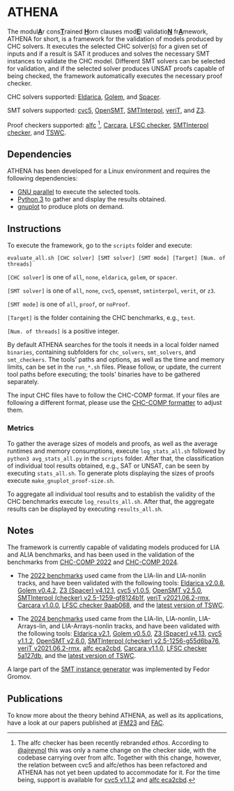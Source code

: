 # ATHENA

The modul<ins>**A**</ins>r cons<ins>**T**</ins>rained <ins>**H**</ins>orn clauses mod<ins>**E**</ins>l validatio<ins>**N**</ins> fr<ins>**A**</ins>mework, ATHENA for short, is a framework for the validation of models produced by CHC solvers. It executes the selected CHC solver(s) for a given set of inputs and if a result is SAT it produces and solves the necessary SMT instances to validate the CHC model. Different SMT solvers can be selected for validation, and if the selected solver produces UNSAT proofs capable of being checked, the framework automatically executes the necessary proof checker.

CHC solvers supported: [Eldarica], [Golem], and [Spacer].

SMT solvers supported: [cvc5], [OpenSMT], [SMTInterpol], [veriT], and [Z3].

Proof checkers supported: [alfc] [^1], [Carcara], [LFSC checker], [SMTInterpol checker], and [TSWC].

## Dependencies

ATHENA has been developed for a Linux environment and requires the following dependencies:

  * [GNU parallel] to execute the selected tools.
  * [Python 3] to gather and display the results obtained.
  * [gnuplot] to produce plots on demand.

## Instructions

To execute the framework, go to the `scripts` folder and execute:

```
evaluate_all.sh [CHC solver] [SMT solver] [SMT mode] [Target] [Num. of threads]
```

`[CHC solver]` is one of `all`, `none`, `eldarica`, `golem`, or `spacer`.

`[SMT solver]` is one of `all`, `none`, `cvc5`, `opensmt`, `smtinterpol`, `verit`, or `z3`.

`[SMT mode]` is one of `all`, `proof`, or `noProof`.

`[Target]` is the folder containing the CHC benchmarks, e.g., `test`.

`[Num. of threads]` is a positive integer.

By default ATHENA searches for the tools it needs in a local folder named `binaries`, containing subfolders for `chc_solvers`, `smt_solvers`, and `smt_checkers`. The tools' paths and options, as well as the time and memory limits, can be set in the `run_*.sh` files. Please follow, or update, the current tool paths before executing; the tools' binaries have to be gathered separately.

The input CHC files have to follow the CHC-COMP format. If your files are following a different format, please use the [CHC-COMP formatter] to adjust them.

### Metrics

To gather the average sizes of models and proofs, as well as the average runtimes and memory consumptions, execute `log_stats_all.sh` followed by `python3 avg_stats_all.py` in the `scripts` folder. After that, the classification of individual tool results obtained, e.g., SAT or UNSAT, can be seen by executing `stats_all.sh`. To generate plots displaying the sizes of proofs execute `make_gnuplot_proof-size.sh`.

To aggregate all individual tool results and to establish the validity of the CHC benchmarks execute `log_results_all.sh`. After that, the aggregate results can be displayed by executing `results_all.sh`.

## Notes

The framework is currently capable of validating models produced for LIA and ALIA benchmarks, and has been used in the validation of the benchmarks from [CHC-COMP 2022] and [CHC-COMP 2024].

* The [2022 benchmarks] used came from the LIA-lin and LIA-nonlin tracks, and have been validated with the following tools: [Eldarica v2.0.8], [Golem v0.4.2], [Z3 (Spacer) v4.12.1], [cvc5 v1.0.5], [OpenSMT v2.5.0], [SMTInterpol (checker) v2.5-1259-gf8124b1f], [veriT v2021.06.2-rmx], [Carcara v1.0.0], [LFSC checker 9aab068], and the [latest version of TSWC].

* The [2024 benchmarks] used came from the LIA-lin, LIA-nonlin, LIA-Arrays-lin, and LIA-Arrays-nonlin tracks, and have been validated with the following tools: [Eldarica v2.1], [Golem v0.5.0], [Z3 (Spacer) v4.13], [cvc5 v1.1.2], [OpenSMT v2.6.0], [SMTInterpol (checker) v2.5-1256-g55d6ba76], [veriT v2021.06.2-rmx], [alfc eca2cbd], [Carcara v1.1.0], [LFSC checker 5a127db], and the [latest version of TSWC].

A large part of the [SMT instance generator] was implemented by Fedor Gromov.

## Publications

To know more about the theory behind ATHENA, as well as its applications, have a look at our papers published at [iFM23] and [FAC].

[^1]: The alfc checker has been recently rebranded *ethos*. According to [@ajreynol] this was only a name change on the checker side, with the codebase carrying over from alfc. Together with this change, however, the relation between cvc5 and alfc/ethos has been refactored and ATHENA has not yet been updated to accommodate for it. For the time being, support is available for [cvc5 v1.1.2] and [alfc eca2cbd].

[@ajreynol]: https://github.com/ajreynol

[GNU parallel]: https://www.gnu.org/software/parallel
[Python 3]: https://www.python.org/downloads
[gnuplot]: http://www.gnuplot.info

[Eldarica]: https://github.com/uuverifiers/eldarica
[Golem]: https://github.com/usi-verification-and-security/golem
[Spacer]: https://github.com/Z3Prover/z3
[cvc5]:https://github.com/cvc5/cvc5
[OpenSMT]: https://github.com/usi-verification-and-security/opensmt
[SMTInterpol]: https://github.com/ultimate-pa/smtinterpol
[veriT]: https://www.verit-solver.org
[Z3]: https://github.com/Z3Prover/z3
[alfc]: https://github.com/cvc5/alfc
[Carcara]: https://github.com/ufmg-smite/carcara
[LFSC checker]: https://github.com/cvc5/LFSC
[SMTInterpol checker]: https://ultimate.informatik.uni-freiburg.de/smtinterpol/proofs.html
[TSWC]: https://verify.inf.usi.ch/certificate-producing-opensmt2

[CHC-COMP formatter]: https://github.com/chc-comp/scripts/tree/master/format
[CHC-COMP 2022]: https://chc-comp.github.io/2022
[CHC-COMP 2024]: https://chc-comp.github.io
[2022 benchmarks]: https://github.com/chc-comp/chc-comp22-benchmarks
[2024 benchmarks]: https://github.com/chc-comp/chc-comp24-benchmarks

[Eldarica v2.0.8]: https://github.com/uuverifiers/eldarica/releases/tag/v2.0.8
[Golem v0.4.2]: https://github.com/usi-verification-and-security/golem/releases/tag/v0.4.2
[Z3 (Spacer) v4.12.1]: https://github.com/Z3Prover/z3/releases/tag/z3-4.12.1
[cvc5 v1.0.5]: https://github.com/cvc5/cvc5/releases/tag/cvc5-1.0.5
[OpenSMT v2.5.0]: https://github.com/usi-verification-and-security/opensmt/releases/tag/v2.5.0
[SMTInterpol (checker) v2.5-1259-gf8124b1f]: https://ultimate.informatik.uni-freiburg.de/smtinterpol/smtinterpol-2.5-1256-gf8124b1f.jar
[veriT v2021.06.2-rmx]: https://www.verit-solver.org/download/2021.06/verit-2021.06-rmx.tar.gz
[Carcara v1.0.0]: https://github.com/ufmg-smite/carcara/releases/tag/carcara-1.0.0
[LFSC checker 9aab068]: https://github.com/cvc5/LFSC/commit/9aab068dec2c5a9f5f2bf465590005c638078e95
[latest version of TSWC]: https://verify.inf.usi.ch/certificate-producing-opensmt2

[Eldarica v2.1]: https://github.com/uuverifiers/eldarica/releases/tag/v2.1
[Golem v0.5.0]: https://github.com/usi-verification-and-security/golem/releases/tag/v0.5.0
[Z3 (Spacer) v4.13]: https://github.com/Z3Prover/z3/releases/tag/z3-4.13.0
[cvc5 v1.1.2]: https://github.com/cvc5/cvc5/releases/tag/cvc5-1.1.2
[OpenSMT v2.6.0]: https://github.com/usi-verification-and-security/opensmt/releases/tag/v2.6.0
[SMTInterpol (checker) v2.5-1256-g55d6ba76]: https://ultimate.informatik.uni-freiburg.de/smtinterpol/smtinterpol-2.5-1256-g55d6ba76.jar
[alfc eca2cbd]: https://github.com/cvc5/alfc/commit/eca2cbd4e27712c35a9111a3c9c517f49c593500
[Carcara v1.1.0]: https://github.com/ufmg-smite/carcara/releases/tag/carcara-1.1.0
[LFSC checker 5a127db]: https://github.com/cvc5/LFSC/commit/5a127dbbcf9a0f822768e783dbf892ee90c435d5

[SMT instance generator]: https://github.com/usi-verification-and-security/chc-model-validator/blob/master/scripts/generate_chc_witness_checks.py
[iFM23]: https://doi.org/10.1007/978-3-031-47705-8_4
[FAC]: https://doi.org/10.1145/3716505
